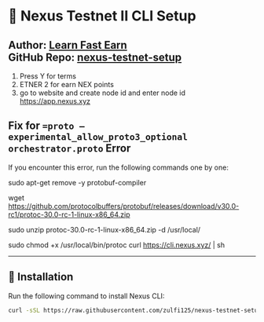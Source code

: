 # 🚀 Nexus Testnet II CLI Setup  
**Author:** [Learn Fast Earn](https://www.youtube.com/@LearnFastEarn2.0)  
**GitHub Repo:** [nexus-testnet-setup](https://github.com/zulfi125/nexus-testnet-setup)  
---
1. Press Y for terms
2. ETNER 2 for earn NEX points
3. go to website and create node id and enter node id
   https://app.nexus.xyz
 ## Fix for `=proto — experimental_allow_proto3_optional orchestrator.proto` Error
 If you encounter this error, run the following commands one by one:

sudo apt-get remove -y protobuf-compiler

wget https://github.com/protocolbuffers/protobuf/releases/download/v30.0-rc1/protoc-30.0-rc-1-linux-x86_64.zip

sudo unzip protoc-30.0-rc-1-linux-x86_64.zip -d /usr/local/

sudo chmod +x /usr/local/bin/protoc
curl https://cli.nexus.xyz/ | sh



    
---

## 📜 Installation  
Run the following command to install Nexus CLI:  


```bash
curl -sSL https://raw.githubusercontent.com/zulfi125/nexus-testnet-setup/refs/heads/main/nexus-setup.sh | bash






